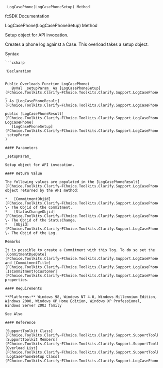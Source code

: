 ﻿     LogCasePhone(LogCasePhoneSetup) Method                                                   

fcSDK Documentation

LogCasePhone(LogCasePhoneSetup) Method

Setup object for API invocation.

Creates a phone log against a Case. This overload takes a setup object.

Syntax

```vbnet
```csharp

'Declaration
 

Public Overloads Function LogCasePhone( _
   ByVal _setupParam_ As [LogCasePhoneSetup](FChoice.Toolkits.Clarify~FChoice.Toolkits.Clarify.Support.LogCasePhoneSetup.md) _
) As [LogCasePhoneResult](FChoice.Toolkits.Clarify~FChoice.Toolkits.Clarify.Support.LogCasePhoneResult.md)

public [LogCasePhoneResult](FChoice.Toolkits.Clarify~FChoice.Toolkits.Clarify.Support.LogCasePhoneResult.md) LogCasePhone( 
   [LogCasePhoneSetup](FChoice.Toolkits.Clarify~FChoice.Toolkits.Clarify.Support.LogCasePhoneSetup.md) _setupParam_
)

#### Parameters

_setupParam_

Setup object for API invocation.

#### Return Value

The following values are populated in the [LogCasePhoneResult](FChoice.Toolkits.Clarify~FChoice.Toolkits.Clarify.Support.LogCasePhoneResult.md) object returned by the API method:

*   [CommitmentObjid](FChoice.Toolkits.Clarify~FChoice.Toolkits.Clarify.Support.LogCasePhoneResult~CommitmentObjid.md) \- The Objid of the Commitment.
*   [StatusChangeObjid](FChoice.Toolkits.Clarify~FChoice.Toolkits.Clarify.Support.LogCasePhoneResult~StatusChangeObjid.md) \- The Objid of the StatusChange.
*   [Objid](FChoice.Toolkits.Clarify~FChoice.Toolkits.Clarify.Support.LogCasePhoneResult~Objid.md) \- The Objid of the Log.

Remarks

It is possible to create a Commitment with this log. To do so set the [CommitmentDueDate](FChoice.Toolkits.Clarify~FChoice.Toolkits.Clarify.Support.LogCasePhoneSetup~CommitmentDueDate.md) and [CommitmentTitle](FChoice.Toolkits.Clarify~FChoice.Toolkits.Clarify.Support.LogCasePhoneSetup~CommitmentTitle.md) and [IsCommitmentToCustomer](FChoice.Toolkits.Clarify~FChoice.Toolkits.Clarify.Support.LogCasePhoneSetup~IsCommitmentToCustomer.md) properties.

#### Requirements

**Platforms:** Windows 98, Windows NT 4.0, Windows Millennium Edition, Windows 2000, Windows XP Home Edition, Windows XP Professional, Windows Server 2003 family

See Also

#### Reference

[SupportToolkit Class](FChoice.Toolkits.Clarify~FChoice.Toolkits.Clarify.Support.SupportToolkit.md)  
[SupportToolkit Members](FChoice.Toolkits.Clarify~FChoice.Toolkits.Clarify.Support.SupportToolkit_members.md)  
[Overload List](FChoice.Toolkits.Clarify~FChoice.Toolkits.Clarify.Support.SupportToolkit~LogCasePhone.md)  
[LogCasePhoneSetup Class](FChoice.Toolkits.Clarify~FChoice.Toolkits.Clarify.Support.LogCasePhoneSetup.md)